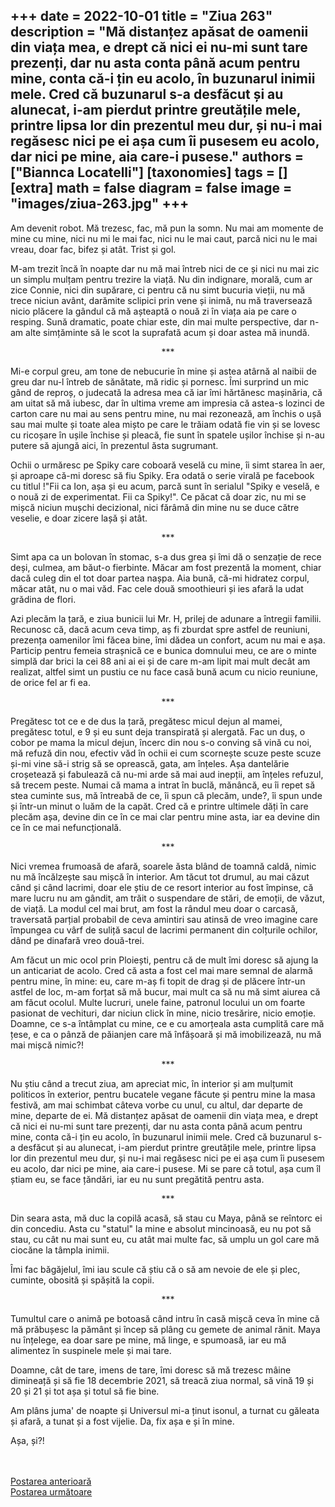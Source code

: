 
+++
date = 2022-10-01
title = "Ziua 263"
description = "Mă distanțez apăsat de oamenii din viața mea, e drept că nici ei nu-mi sunt tare prezenți, dar nu asta conta până acum pentru mine, conta că-i țin eu acolo, în buzunarul inimii mele. Cred că buzunarul s-a desfăcut și au alunecat, i-am pierdut printre greutățile mele, printre lipsa lor din prezentul meu dur, și nu-i mai regăsesc nici pe ei așa cum îi pusesem eu acolo, dar nici pe mine, aia care-i pusese."
authors = ["Biannca Locatelli"]
[taxonomies]
tags = []
[extra]
math = false
diagram = false
image = "images/ziua-263.jpg"
+++
---

Am devenit robot. Mă trezesc, fac, mă pun la somn. Nu mai am momente de mine cu mine, nici nu mi le mai fac, nici nu le mai caut, parcă nici nu le mai vreau, doar fac, bifez și atât. Trist și gol.

M-am trezit încă în noapte dar nu mă mai întreb nici de ce și nici nu mai zic un simplu mulțam pentru trezire la viață. Nu din indignare, morală, cum ar zice Connie, nici din supărare, ci pentru că nu simt bucuria vieții, nu mă trece niciun avânt, darămite sclipici prin vene și inimă, nu mă traversează nicio plăcere la gândul că mă așteaptă o nouă zi în viața aia pe care o resping. Sună dramatic, poate chiar este, din mai multe perspective, dar n-am alte simțăminte să le scot la suprafată acum și doar astea mă inundă.

<p style="text-align: center;">***</p>

Mi-e corpul greu, am tone de nebucurie în mine și astea atârnă al naibii de greu dar nu-l întreb de sănătate, mă ridic și pornesc. Îmi surprind un mic gând de reproș, o judecată la adresa mea că iar îmi hărtănesc mașinăria, că am uitat să mă iubesc, dar în ultima vreme am impresia că astea-s lozinci de carton care nu mai au sens pentru mine, nu mai rezonează, am închis o ușă sau mai multe și toate alea mișto pe care le trăiam odată fie vin și se lovesc cu ricoșare în ușile închise și pleacă, fie sunt în spatele ușilor închise și n-au putere să ajungă aici, în prezentul ăsta sugrumant.

Ochii o urmăresc pe Spiky care coboară veselă cu mine, îi simt starea în aer, și aproape că-mi doresc să fiu Spiky. Era odată o serie virală pe facebook cu titlul !"Fii ca Ion, așa și eu acum, parcă sunt în serialul "Spiky e veselă, e o nouă zi de experimentat. Fii ca Spiky!". Ce păcat că doar zic, nu mi se mișcă niciun mușchi decizional, nici fărâmă din mine nu se duce către veselie, e doar zicere lașă și atât.

<p style="text-align: center;">***</p>

Simt apa ca un bolovan în stomac, s-a dus grea și îmi dă o senzație de rece deși, culmea, am băut-o fierbinte. Măcar am fost prezentă la moment, chiar dacă culeg din el tot doar partea nașpa. Aia bună, că-mi hidratez corpul, măcar atât, nu o mai văd. Fac cele două smoothieuri și ies afară la udat grădina de flori.

Azi plecăm la țară, e ziua bunicii lui Mr. H, prilej de adunare a întregii familii. Recunosc că, dacă acum ceva timp, aș fi zburdat spre astfel de reuniuni, prezența oamenilor îmi făcea bine, îmi dădea un confort, acum nu mai e așa. Particip pentru femeia strașnică ce e bunica domnului meu, ce are o minte simplă dar brici la cei 88 ani ai ei și de care m-am lipit mai mult decât am realizat, altfel simt un pustiu ce nu face casă bună acum cu nicio reuniune, de orice fel ar fi ea.

<p style="text-align: center;">***</p>

Pregătesc tot ce e de dus la țară, pregătesc micul dejun al mamei, pregătesc totul, e 9 și eu sunt deja transpirată și alergată. Fac un duș, o cobor pe mama la micul dejun, încerc din nou s-o conving să vină cu noi, mă refuză din nou, efectiv văd în ochii ei cum scornește scuze peste scuze și-mi vine să-i strig să se oprească, gata, am înțeles. Așa dantelărie croșetează și fabulează că nu-mi arde să mai aud inepții, am înțeles refuzul, să trecem peste. Numai că mama a intrat în buclă, mănâncă, eu îi repet să stea cuminte sus, mă întreabă de ce, îi spun că plecăm, unde?, îi spun unde și într-un minut o luăm de la capăt. Cred că e printre ultimele dăți în care plecăm așa, devine din ce în ce mai clar pentru mine asta, iar ea devine din ce în ce mai nefuncțională.

<p style="text-align: center;">***</p>

Nici vremea frumoasă de afară, soarele ăsta blând de toamnă caldă, nimic nu mă încălzește sau mișcă în interior. Am tăcut tot drumul, au mai căzut când și când lacrimi, doar ele știu de ce resort interior au fost împinse, că mare lucru nu am gândit, am trăit o suspendare de stări, de emoții, de văzut, de viață. La modul cel mai brut, am fost la rândul meu doar o carcasă, traversată parțial probabil de ceva amintiri sau atinsă de vreo imagine care împungea cu vârf de suliță sacul de lacrimi permanent din colțurile ochilor, dând pe dinafară vreo două-trei.

Am făcut un mic ocol prin Ploiești, pentru că de mult îmi doresc să ajung la un anticariat de acolo. Cred că asta a fost cel mai mare semnal de alarmă pentru mine, în mine: eu, care m-aș fi topit de drag și de plăcere într-un astfel de loc, m-am forțat să mă bucur, mai mult ca să nu mă simt aiurea că am făcut ocolul. Multe lucruri, unele faine, patronul locului un om foarte pasionat de vechituri, dar niciun click în mine, nicio tresărire, nicio emoție. Doamne, ce s-a întâmplat cu mine, ce e cu amorțeala asta cumplită care mă țese, e ca o pânză de păianjen care mă înfășoară și mă imobilizează, nu mă mai mișcă nimic?!

<p style="text-align: center;">***</p>

Nu știu când a trecut ziua, am apreciat mic, în interior și am mulțumit politicos în exterior, pentru bucatele vegane făcute și pentru mine la masa festivă, am mai schimbat câteva vorbe cu unul, cu altul, dar departe de mine, departe de ei. Mă distanțez apăsat de oamenii din viața mea, e drept că nici ei nu-mi sunt tare prezenți, dar nu asta conta până acum pentru mine, conta că-i țin eu acolo, în buzunarul inimii mele. Cred că buzunarul s-a desfăcut și au alunecat, i-am pierdut printre greutățile mele, printre lipsa lor din prezentul meu dur, și nu-i mai regăsesc nici pe ei așa cum îi pusesem eu acolo, dar nici pe mine, aia care-i pusese. Mi se pare că totul, așa cum îl știam eu, se face țăndări, iar eu nu sunt pregătită pentru asta.

<p style="text-align: center;">***</p>

Din seara asta, mă duc la copilă acasă, să stau cu Maya, până se reîntorc ei din concediu. Asta cu "statul" la mine e absolut mincinoasă, eu nu pot să stau, cu cât nu mai sunt eu, cu atât mai multe fac, să umplu un gol care mă ciocăne la tâmpla inimii.

Îmi fac băgăjelul, îmi iau scule că știu că o să am nevoie de ele și plec, cuminte, obosită și spășită la copii.

<p style="text-align: center;">***</p>

Tumultul care o animă pe botoasă când intru în casă mișcă ceva în mine că mă prăbușesc la pământ și încep să plâng cu gemete de animal rănit. Maya nu înțelege, ea doar sare pe mine, mă linge, e spumoasă, iar eu mă alimentez în suspinele mele și mai tare.

Doamne, cât de tare, imens de tare, îmi doresc să mă trezesc mâine dimineață și să fie 18 decembrie 2021, să treacă ziua normal, să vină 19 și 20 și 21 și tot așa și totul să fie bine.

Am plâns juma' de noapte și Universul mi-a ținut isonul, a turnat cu găleata și afară, a tunat și a fost vijelie. Da, fix așa e și în mine.

Așa, și?!

<br/>

<br/>

<div class="flex justify-between">
  <div>
    <a href="/blog/ziua-262/">Postarea anterioară</a>
  </div>
  <div>
    <a href="/blog/ziua-264/">Postarea următoare</a>
  </div>
</div>

